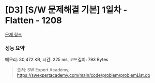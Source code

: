 # [D3] [S/W 문제해결 기본] 1일차 - Flatten - 1208 

[문제 링크](https://swexpertacademy.com/main/code/problem/problemDetail.do?contestProbId=AV139KOaABgCFAYh) 

### 성능 요약

메모리: 30,472 KB, 시간: 225 ms, 코드길이: 793 Bytes



> 출처: SW Expert Academy, https://swexpertacademy.com/main/code/problem/problemList.do